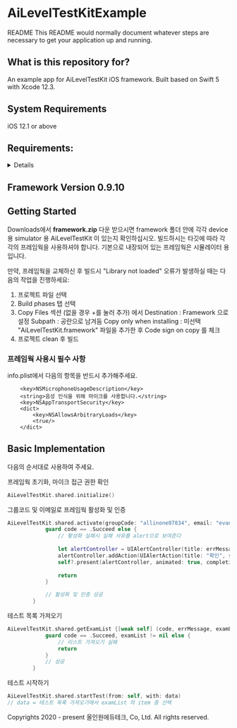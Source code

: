 # AiLevelTestKitExample 

README
This README would normally document whatever steps are necessary to get your application up and running.

## What is this repository for?
An example app for AiLevelTestKit iOS framework. 
Built based on Swift 5 with Xcode 12.3.

## System Requirements
iOS 12.1 or above

## Requirements:
<details>
1. Requires iOS 12.1 or later. The sample project is optimized for iOS 13.
2. Requires Automatic Reference Counting (ARC).
3. Optimized for ARM64 Architecture.
</details>

## Framework Version 0.9.10

## Getting Started

Downloads에서 <b>framework.zip</b> 다운 받으시면 framework 폴더 안에 각각 device 용 simulator 용 AiLevelTestKit 이 있는지 확인하십시오.
빌드하시는 타깃에 따라 각각의 프레임웍을 사용하셔야 합니다.
기본으로 내장되어 있는 프레임웍은 시뮬레이터 용입니다.

만약, 프레임웍을 교체하신 후 빌드시 "Library not loaded" 오류가 발생하실 때는 다음의 작업을 진행하세요:
1. 프로젝트 파일 선택
2. Build phases 탭 선택
3. Copy Files 섹션 (없을 경우 +를 눌러 추가) 에서 
    Destination : Framework 으로 설정
    Subpath : 공란으로 남겨둠
    Copy only when installing : 미선택
    "AiLevelTestKit.framework" 파일을 추가한 후 Code sign on copy 를 체크
4. 프로젝트 clean 후 빌드

### 프레임웍 사용시 필수 사항
info.plist에서 다음의 항목을 반드시 추가해주세요.
```
    <key>NSMicrophoneUsageDescription</key>
    <string>음성 인식을 위해 마이크를 사용합니다.</string>
    <key>NSAppTransportSecurity</key>
    <dict>
        <key>NSAllowsArbitraryLoads</key>
        <true/>
    </dict>    
```

## Basic Implementation

다음의 순서대로 사용하여 주세요.

프레임웍 초기화, 마이크 접근 권한 확인 
```swift
AiLevelTestKit.shared.initialize()
```
    
그룹코드 및 이메일로 프레임웍 활성화 및 인증
```swift
AiLevelTestKit.shared.activate(groupCode: "allinone07834", email: "evan", themeColour: #colorLiteral(red: 0.2745098174, green: 0.4862745106, blue: 0.1411764771, alpha: 1)) { [weak self] (code, errMessage) in
            guard code == .Succeed else {
                // 홯성화 실패시 실패 사유를 alert으로 보여준다
                
                let alertController = UIAlertController(title: errMessage, message: nil, preferredStyle: .alert)
                alertController.addAction(UIAlertAction(title: "확인", style: .cancel, handler: nil))
                self?.present(alertController, animated: true, completion: nil)
                
                return
            }

            // 활성화 및 인증 성공
        }
```

테스트 목록 가져오기
```swift
AiLevelTestKit.shared.getExamList {[weak self] (code, errMessage, examList) in
            guard code == .Succeed, examList != nil else {
                // 리스트 가져오기 실패
                return
            }
            // 성공
        }
```

테스트 시작하기
```swift
AiLevelTestKit.shared.startTest(from: self, with: data)
// data = 테스트 목록 가져오기에서 examList 의 item 중 선택
```

Copyrights 2020 - present 올인원에듀테크, Co, Ltd. All rights reserved.
